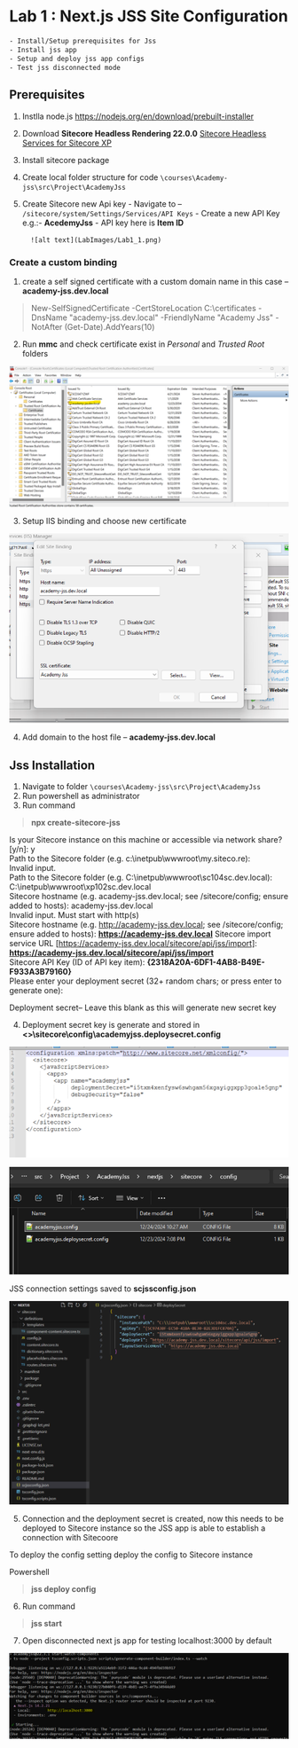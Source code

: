 
# Lab 1 : Next.js JSS Site Configuration
    
    - Install/Setup prerequisites for Jss 
    - Install jss app
    - Setup and deploy jss app configs
    - Test jss disconnected mode
    
  ## Prerequisites 
 

 1. Instlla node.js https://nodejs.org/en/download/prebuilt-installer
 2. Download **Sitecore Headless Rendering 22.0.0** [Sitecore Headless Services for Sitecore XP](https://scdp.blob.core.windows.net/downloads/Sitecore%20Headless%20Rendering/22x/Sitecore%20Headless%20Rendering%202200/Secure/Sitecore%20Headless%20Services%20Server%20XP%2022.0.11.zip)
 3. Install sitecore package 
 4. Create local folder structure for code `\courses\Academy-jss\src\Project\AcademyJss`
5. Create Sitecore new Api key 
		 -   Navigate to – `/sitecore/system/Settings/Services/API Keys`
		 -  Create a new API Key e.g.:- **AcedemyJss**
		 - API key here is **Item ID**
		 
		 
		 ![alt text](LabImages/Lab1_1.png)
		 

### Create a custom binding
1. create a self signed certificate with a custom domain name in this case – **academy-jss.dev.local**
>  New-SelfSignedCertificate -CertStoreLocation C:\certificates -DnsName  "academy-jss.dev.local" -FriendlyName "Academy Jss"  -NotAfter (Get-Date).AddYears(10)
2. Run **mmc** and check certificate exist in *Personal* and *Trusted Root* folders


![alt text](LabImages/Lab1_2.png)


3. Setup IIS binding and choose new certificate

![alt text](LabImages/Lab1_3.png)


   4. Add domain to the host file – **academy-jss.dev.local**



##  Jss Installation

 1. Navigate to folder `\courses\Academy-jss\src\Project\AcademyJss`
 2. Run powershell as administrator
 3.  Run command

> **npx create-sitecore-jss**

Is your Sitecore instance on this machine or accessible via network share? [y/n]: y  
Path to the Sitecore folder (e.g. c:\inetpub\wwwroot\my.siteco.re):  
Invalid input.  
Path to the Sitecore folder (e.g. C:\inetpub\wwwroot\sc104sc.dev.local): C:\inetpub\wwwroot\xp102sc.dev.local  
Sitecore hostname (e.g. academy-jss.dev.local; see /sitecore/config; ensure added to hosts): academy-jss.dev.local  
Invalid input. Must start with http(s)  
Sitecore hostname (e.g. http://academy-jss.dev.local; see /sitecore/config; ensure added to hosts): **https://academy-jss.dev.local** 
Sitecore import service URL [https://academy-jss.dev.local/sitecore/api/jss/import]: **https://academy-jss.dev.local/sitecore/api/jss/import**  
Sitecore API Key (ID of API key item): **{2318A20A-6DF1-4AB8-B49E-F933A3B79160}**  
Please enter your deployment secret (32+ random chars; or press enter to generate one):

Deployment secret– Leave this blank as this will generate new secret key

4. Deployment secret key is generate and stored in **<<jss development folder>>\sitecore\config\academyjss.deploysecret.config**

![alt text](LabImages/Lab1_4.png)

![alt text](LabImages/Lab1_5.png)

JSS connection settings saved to **scjssconfig.json**


![alt text](LabImages/Lab1_6.png)

5. Connection and the deployment secret is created, now this needs to be deployed to Sitecore instance so the JSS app is able to establish a connection with Sitecoore

To deploy the config setting deploy the config to Sitecore instance

Powershell
> **jss deploy config**

6. Run command

>  **jss start**
7. Open disconnected next js app for testing localhost:3000 by default

![alt text](LabImages/Lab1_7.png)